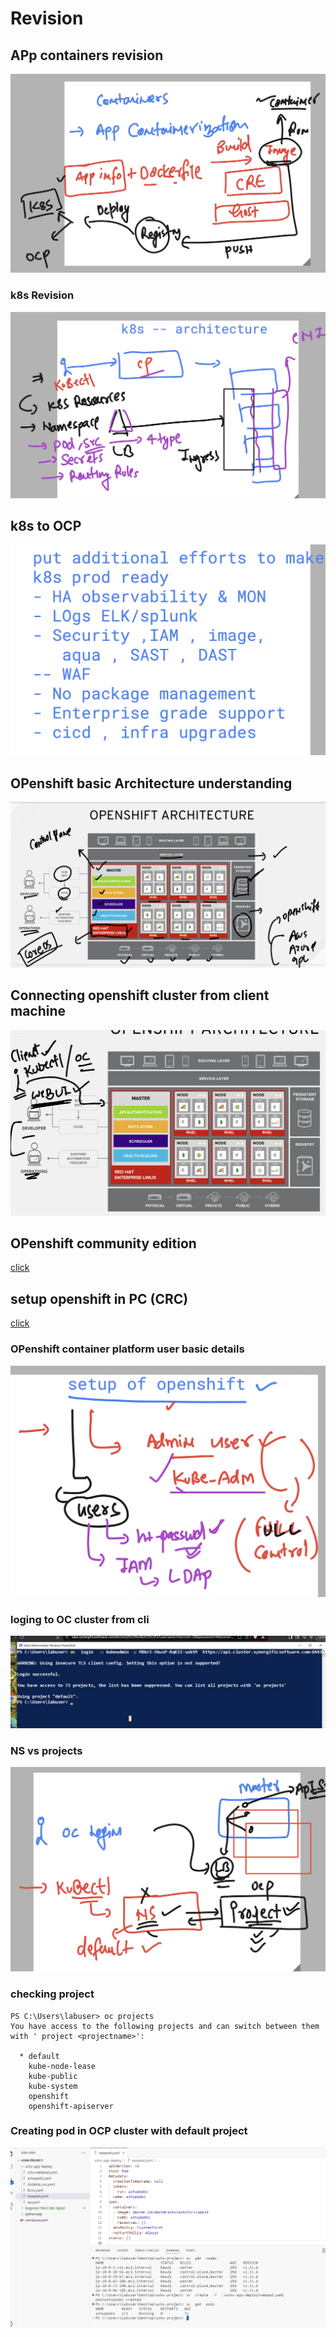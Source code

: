 # Revision 
## APp containers revision 

<img src="rev1.png">

### k8s Revision 

<img src="rev2.png">

## k8s to OCP 

<img src="rev3.png">

## OPenshift basic Architecture understanding 

<img src="ocp_arch.png">

## Connecting openshift cluster from client machine 

<img src="oc_connect.png">

## OPenshift community edition 

[click](https://okd.io/docs/documentation/)

## setup openshift in PC  (CRC)

[click](https://www.redhat.com/en/blog/codeready-containers)

### OPenshift container platform user basic details 

<img src="info1.png">

### loging to OC cluster from cli 

<img src="ocl.png">

### NS vs projects 

<img src="ocp.png">

### checking project 

```
PS C:\Users\labuser> oc projects
You have access to the following projects and can switch between them with ' project <projectname>':

  * default
    kube-node-lease
    kube-public
    kube-system
    openshift
    openshift-apiserver
```

### Creating pod in OCP cluster with default project 

<img src="pod1.png">

